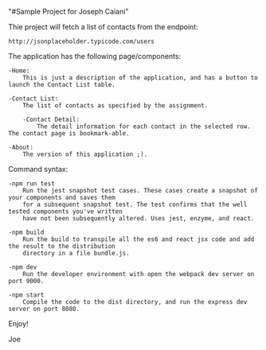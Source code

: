 "#Sample Project for Joseph Caiani"

Thie project will fetch a list of contacts from the endpoint:

    http://jsonplaceholder.typicode.com/users

The application has the following page/components:

    -Home:
        This is just a description of the application, and has a button to launch the Contact List table.

    -Contact List:
        The list of contacts as specified by the assignment.

        -Contact Detail:
            The detail information for each contact in the selected row. The contact page is bookmark-able.

    -About:
        The version of this application ;).

Command syntax:

    -npm run test
        Run the jest snapshot test cases. These cases create a snapshot of your components and saves them
        for a subsequent snapshot test. The test confirms that the well tested components you've written
        have not been subsequently altered. Uses jest, enzyme, and react.

    -npm build
        Run the build to transpile all the es6 and react jsx code and add the result to the distribution
        directory in a file bundle.js.

    -npm dev
        Run the developer environment with open the webpack dev server on port 9000.

    -npm start
        Compile the code to the dist directory, and run the express dev server on port 8080.


Enjoy!

Joe
